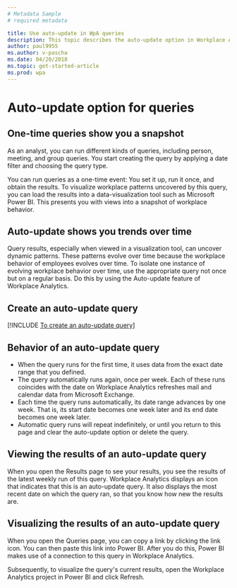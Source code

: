 ```yaml
---
# Metadata Sample
# required metadata

title: Use auto-update in WpA queries 
description: This topic describes the auto-update option in Workplace Analytics queries.     
author: paul9955
ms.author: v-pascha
ms.date: 04/20/2018
ms.topic: get-started-article
ms.prod: wpa
---
```


# Auto-update option for queries

## One-time queries show you a snapshot

As an analyst, you can run different kinds of queries, including person, meeting, and group queries. You start creating the query by applying a date filter and choosing the query type.

You can run queries as a one-time event: You set it up, run it once, and obtain the results. To visualize workplace patterns uncovered by this query, you can load the results into a data-visualization tool such as Microsoft Power BI. This presents you with views into a snapshot of workplace behavior. 

## Auto-update shows you trends over time

Query results, especially when viewed in a visualization tool, can uncover dynamic patterns. These patterns evolve over time because the workplace behavior of employees evolves over time. To isolate one instance of evolving workplace behavior over time, use the appropriate query not once but on a regular basis. Do this by using the Auto-update feature of Workplace Analytics. 

## Create an auto-update query

[!INCLUDE [To create an auto-update query](../Includes/to-create-auto-update-query.md)]

## Behavior of an auto-update query

 * When the query runs for the first time, it uses data from the exact date range that you defined.
 * The query automatically runs again, once per week. Each of these runs coincides with the date on Workplace Analytics refreshes mail and calendar data from Microsoft Exchange. 
 * Each time the query runs automatically, its date range advances by one week. That is, its start date becomes one week later and its end date becomes one week later.  
 * Automatic query runs will repeat indefinitely, or until you return to this page and clear the auto-update option or delete the query. 

## Viewing the results of an auto-update query

When you open the Results page to see your results, you see the results of the latest weekly run of this query. Workplace Analytics displays an icon that indicates that this is an auto-update query. It also displays the most recent date on which the query ran, so that you know how new the results are. 

## Visualizing the results of an auto-update query

When you open the Queries page, you can copy a link by clicking the link icon. You can then paste this link into Power BI. After you do this, Power BI makes use of a connection to this query in Workplace Analytics.

Subsequently, to visualize the query's current results, open the Workplace Analytics project in Power BI and click Refresh. 
